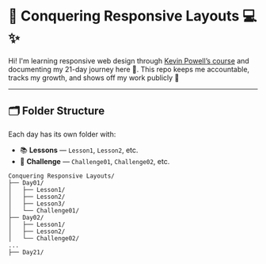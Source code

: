 # 🎨 Conquering Responsive Layouts 💻✨  
Hi! I'm learning responsive web design through [Kevin Powell’s course](https://conqueringresponsive.com/) and documenting my 21-day journey here 🌱. This repo keeps me accountable, tracks my growth, and shows off my work publicly 💪

---

## 🗂️ Folder Structure

Each day has its own folder with:

- 📚 **Lessons** — `Lesson1`, `Lesson2`, etc.
- 🧩 **Challenge** — `Challenge01`, `Challenge02`, etc.

```plaintext
Conquering Responsive Layouts/
├── Day01/
│   ├── Lesson1/
│   ├── Lesson2/
│   ├── Lesson3/
│   └── Challenge01/
├── Day02/
│   ├── Lesson1/
│   ├── Lesson2/
│   └── Challenge02/
...
├── Day21/

